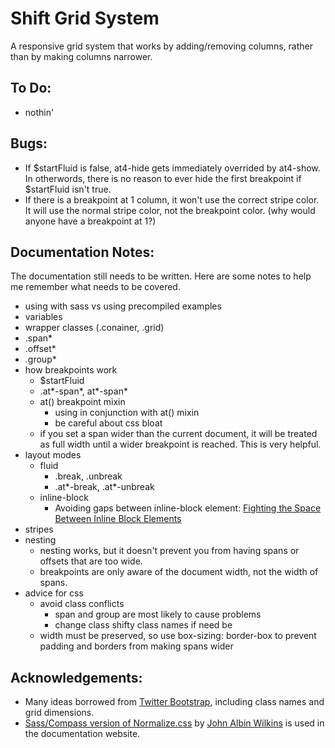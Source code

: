 Shift Grid System
=================

A responsive grid system that works by adding/removing columns, rather than by making columns narrower.


## To Do:

* nothin'


## Bugs:

* If $startFluid is false, at4-hide gets immediately overrided by at4-show. In otherwords, there is no reason to ever hide the first breakpoint if $startFluid isn't true.
* If there is a breakpoint at 1 column, it won't use the correct stripe color. It will use the normal stripe color, not the breakpoint color. (why would anyone have a breakpoint at 1?)


## Documentation Notes:

The documentation still needs to be written. Here are some notes to help me remember what needs to be covered.

* using with sass vs using precompiled examples
* variables
* wrapper classes (.conainer, .grid)
* .span*
* .offset*
* .group*
* how breakpoints work
  * $startFluid
  * .at*-span*, at*-span*
  * at() breakpoint mixin
    * using in conjunction with at() mixin
    * be careful about css bloat
  * if you set a span wider than the current document, it will be treated as full width until a wider breakpoint is reached. This is very helpful.
* layout modes
  * fluid
    * .break, .unbreak
    * .at*-break, .at*-unbreak
  * inline-block
    * Avoiding gaps between inline-block element: [Fighting the Space Between Inline Block Elements](http://css-tricks.com/fighting-the-space-between-inline-block-elements/)
* stripes
* nesting
  * nesting works, but it doesn't prevent you from having spans or offsets that are too wide.
  * breakpoints are only aware of the document width, not the width of spans.
* advice for css
  * avoid class conflicts
    * span and group are most likely to cause problems
    * change class shifty class names if need be
  * width must be preserved, so use box-sizing: border-box to prevent padding and borders from making spans wider



## Acknowledgements:

* Many ideas borrowed from [Twitter Bootstrap](http://twitter.github.com/bootstrap/), including class names and grid dimensions.
* [Sass/Compass version of Normalize.css](https://github.com/JohnAlbin/normalize.css-with-sass-or-compass) by [John Albin Wilkins](https://github.com/JohnAlbin) is used in the documentation website.
